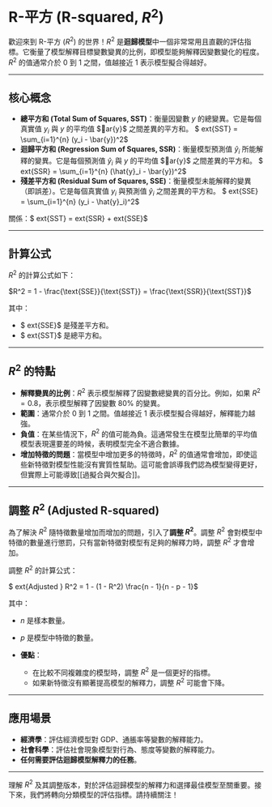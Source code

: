 # R-平方 (R-squared, $R^2$)

歡迎來到 R-平方 ($R^2$) 的世界！$R^2$ 是**迴歸模型**中一個非常常用且直觀的評估指標。它衡量了模型解釋目標變數變異的比例，即模型能夠解釋因變數變化的程度。$R^2$ 的值通常介於 0 到 1 之間，值越接近 1 表示模型擬合得越好。

---

## 核心概念

*   **總平方和 (Total Sum of Squares, SST)**：衡量因變數 $y$ 的總變異。它是每個真實值 $y_i$ 與 $y$ 的平均值 $ar{y}$ 之間差異的平方和。
    $	ext{SST} = \sum_{i=1}^{n} (y_i - \bar{y})^2$
*   **迴歸平方和 (Regression Sum of Squares, SSR)**：衡量模型預測值 $\hat{y}_i$ 所能解釋的變異。它是每個預測值 $\hat{y}_i$ 與 $y$ 的平均值 $ar{y}$ 之間差異的平方和。
    $	ext{SSR} = \sum_{i=1}^{n} (\hat{y}_i - \bar{y})^2$
*   **殘差平方和 (Residual Sum of Squares, SSE)**：衡量模型未能解釋的變異（即誤差）。它是每個真實值 $y_i$ 與預測值 $\hat{y}_i$ 之間差異的平方和。
    $	ext{SSE} = \sum_{i=1}^{n} (y_i - \hat{y}_i)^2$

關係：$	ext{SST} = 	ext{SSR} + 	ext{SSE}$

---

## 計算公式

$R^2$ 的計算公式如下：

$R^2 = 1 - \frac{\text{SSE}}{\text{SST}} = \frac{\text{SSR}}{\text{SST}}$

其中：
*   $	ext{SSE}$ 是殘差平方和。
*   $	ext{SST}$ 是總平方和。

---

## $R^2$ 的特點

*   **解釋變異的比例**：$R^2$ 表示模型解釋了因變數總變異的百分比。例如，如果 $R^2 = 0.8$，表示模型解釋了因變數 80% 的變異。
*   **範圍**：通常介於 0 到 1 之間。值越接近 1 表示模型擬合得越好，解釋能力越強。
*   **負值**：在某些情況下，$R^2$ 的值可能為負。這通常發生在模型比簡單的平均值模型表現還要差的時候，表明模型完全不適合數據。
*   **增加特徵的問題**：當模型中增加更多的特徵時，$R^2$ 的值通常會增加，即使這些新特徵對模型性能沒有實質性幫助。這可能會誤導我們認為模型變得更好，但實際上可能導致[[過擬合與欠擬合]]。

---

## 調整 $R^2$ (Adjusted R-squared)

為了解決 $R^2$ 隨特徵數量增加而增加的問題，引入了**調整 $R^2$**。調整 $R^2$ 會對模型中特徵的數量進行懲罰，只有當新特徵對模型有足夠的解釋力時，調整 $R^2$ 才會增加。

調整 $R^2$ 的計算公式：

$	ext{Adjusted } R^2 = 1 - (1 - R^2) \frac{n - 1}{n - p - 1}$

其中：
*   $n$ 是樣本數量。
*   $p$ 是模型中特徵的數量。

*   **優點**：
    *   在比較不同複雜度的模型時，調整 $R^2$ 是一個更好的指標。
    *   如果新特徵沒有顯著提高模型的解釋力，調整 $R^2$ 可能會下降。

---

## 應用場景

*   **經濟學**：評估經濟模型對 GDP、通脹率等變數的解釋能力。
*   **社會科學**：評估社會現象模型對行為、態度等變數的解釋能力。
*   **任何需要評估迴歸模型解釋力的任務**。

---

理解 $R^2$ 及其調整版本，對於評估迴歸模型的解釋力和選擇最佳模型至關重要。接下來，我們將轉向分類模型的評估指標。請持續關注！
